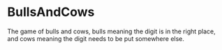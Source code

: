 # BullsAndCows
The game of bulls and cows, bulls meaning the digit is in the right place, and cows meaning the digit needs to be put somewhere else.
